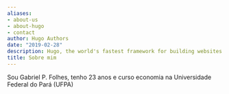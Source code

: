```yaml
---
aliases:
- about-us
- about-hugo
- contact
author: Hugo Authors
date: "2019-02-28"
description: Hugo, the world's fastest framework for building websites
title: Sobre mim
---
```


Sou Gabriel P. Folhes, tenho 23 anos e curso economia na Universidade Federal do Pará (UFPA)
